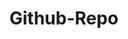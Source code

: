 # Github-Repo
<html>     
  <head>  
    <title>Example<title>     
      <link rel="stylesheet" href="styles.css">  
      </head>     <body>         <h1>          
      <a href="/">Header</a>     
      </h1>         <nav>        
      <a href="one/">One</a>     
      <a href="two/">Two</a>    
      <a href="three/">Three</a>  
      </nav> 
      </head>
      </html>
